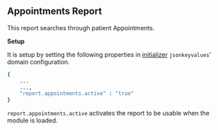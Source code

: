 ## Appointments Report
This report searches through patient Appointments.

**Setup**

It is setup by setting the following properties in [initializer](https://github.com/mekomsolutions/openmrs-module-initializer) `jsonkeyvalues`' domain configuration. 

```bash
{
    ...
    ...,
    "report.appointments.active" : "true"
}
```
`report.appointments.active` activates the report to be usable when the module is loaded.

